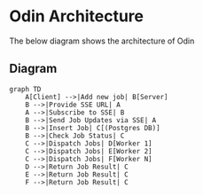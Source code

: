 # Odin Architecture

The below diagram shows the architecture of Odin

## Diagram

```mermaid
graph TD
    A[Client] -->|Add new job| B[Server]
    B -->|Provide SSE URL| A
    A -->|Subscribe to SSE| B
    B -->|Send Job Updates via SSE| A
    B -->|Insert Job| C[(Postgres DB)]
    B -->|Check Job Status| C
    C -->|Dispatch Jobs| D[Worker 1]
    C -->|Dispatch Jobs| E[Worker 2]
    C -->|Dispatch Jobs| F[Worker N]
    D -->|Return Job Result| C
    E -->|Return Job Result| C
    F -->|Return Job Result| C
```

